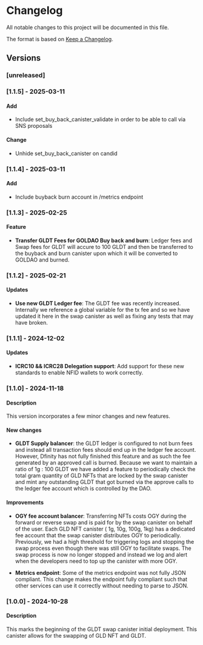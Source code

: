 # Changelog

All notable changes to this project will be documented in this file.

The format is based on [Keep a Changelog](https://keepachangelog.com/en/1.0.0/).

## Versions

### [unreleased]

### [1.1.5] - 2025-03-11

#### Add

- Include set_buy_back_canister_validate in order to be able to call via SNS proposals

#### Change

- Unhide set_buy_back_canister on candid

### [1.1.4] - 2025-03-11

#### Add

- Include buyback burn account in /metrics endpoint

### [1.1.3] - 2025-02-25

#### Feature

- **Transfer GLDT Fees for GOLDAO Buy back and burn**: Ledger fees and Swap fees for GLDT will accure to 100 GLDT and then be transferred to the buyback and burn canister upon which it will be converted to GOLDAO and burned.

### [1.1.2] - 2025-02-21

#### Updates

- **Use new GLDT Ledger fee**: The GLDT fee was recently increased. Internally we reference a global variable for the tx fee and so we have updated it here in the swap canister as well as fixing any tests that may have broken.

### [1.1.1] - 2024-12-02

#### Updates

- **ICRC10 && ICRC28 Delegation support**: Add support for these new standards to enable NFID wallets to work correctly.

### [1.1.0] - 2024-11-18

#### Description

This version incorporates a few minor changes and new features.

#### New changes

- **GLDT Supply balancer**: the GLDT ledger is configured to not burn fees and instead all transaction fees should end up in the ledger fee account. However, Dfinity has not fully finished this feature and as such the fee generated by an approved call is burned. Because we want to maintain a ratio of 1g : 100 GLDT we have added a feature to periodically check the total gram quantity of GLD NFTs that are locked by the swap canister and mint any outstanding GLDT that got burned via the approve calls to the ledger fee account which is controlled by the DAO.

#### Improvements

- **OGY fee account balancer**: Transferring NFTs costs OGY during the forward or reverse swap and is paid for by the swap canister on behalf of the user. Each GLD NFT canister ( 1g, 10g, 100g, 1kg) has a dedicated fee account that the swap canister distributes OGY to periodically. Previously, we had a high threshold for triggering logs and stopping the swap process even though there was still OGY to facilitate swaps. The swap process is now no longer stopped and instead we log and alert when the developers need to top up the canister with more OGY.

- **Metrics endpoint**: Some of the metrics endpoint was not fully JSON compliant. This change makes the endpoint fully compliant such that other services can use it correctly without needing to parse to JSON.

### [1.0.0] - 2024-10-28

#### Description

This marks the beginning of the GLDT swap canister initial deployment. This canister allows for the swapping of GLD NFT and GLDT.

